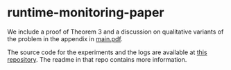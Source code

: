 # runtime-monitoring-paper

We include a proof of Theorem 3 and a discussion on qualitative variants of the problem in the appendix in [main.pdf](https://github.com/monitoring-MDPs/runtime-monitoring-paper/blob/main/main.pdf). 

The source code for the experiments and the logs are available at  [this repository](https://github.com/monitoring-MDPs/premise). The readme in that repo contains more information. 
